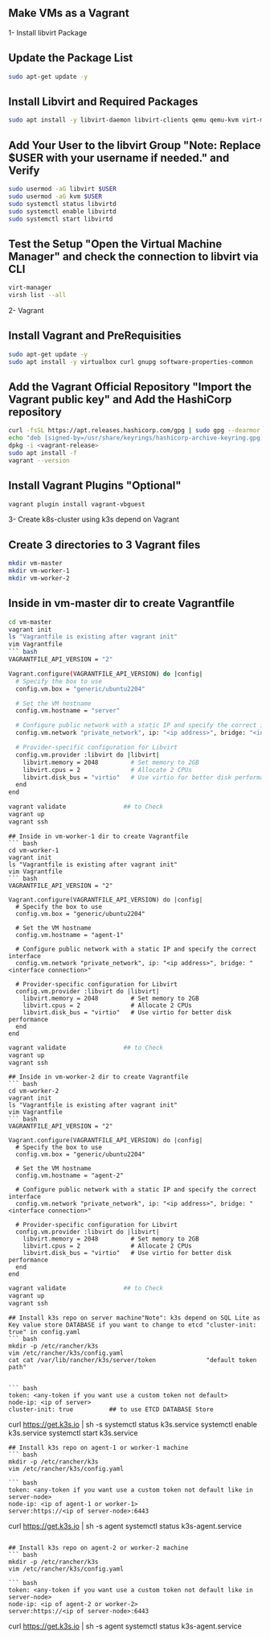 ## Make VMs as a Vagrant 
1- Install libvirt Package
## Update the Package List
``` bash
sudo apt-get update -y
```
## Install Libvirt and Required Packages
``` bash
sudo apt install -y libvirt-daemon libvirt-clients qemu qemu-kvm virt-manager bridge-utils
```
## Add Your User to the libvirt Group "Note: Replace $USER with your username if needed." and Verify
``` bash
sudo usermod -aG libvirt $USER
sudo usermod -aG kvm $USER
sudo systemctl status libvirtd
sudo systemctl enable libvirtd
sudo systemctl start libvirtd
```
## Test the Setup "Open the Virtual Machine Manager" and check the connection to libvirt via CLI
``` bash
virt-manager
virsh list --all
```

2- Vagrant

## Install Vagrant and PreRequisities 
``` bash
sudo apt-get update -y
sudo apt install -y virtualbox curl gnupg software-properties-common
```
## Add the Vagrant Official Repository "Import the Vagrant public key" and Add the HashiCorp repository
``` bash
curl -fsSL https://apt.releases.hashicorp.com/gpg | sudo gpg --dearmor -o /usr/share/keyrings/hashicorp-archive-keyring.gpg
echo "deb [signed-by=/usr/share/keyrings/hashicorp-archive-keyring.gpg] https://apt.releases.hashicorp.com $(lsb_release -cs) main" | sudo tee /etc/apt/sources.list.d/hashicorp.list
dpkg -i <vagrant-release>
sudo apt install -f 
vagrant --version
```
## Install Vagrant Plugins "Optional"
``` bash
vagrant plugin install vagrant-vbguest
```

3- Create k8s-cluster using k3s depend on Vagrant 
## Create 3 directories to 3 Vagrant files
``` bash
mkdir vm-master
mkdir vm-worker-1
mkdir vm-worker-2
```
## Inside in vm-master dir to create Vagrantfile
``` bash
cd vm-master
vagrant init 
ls "Vagrantfile is existing after vagrant init"
vim Vagrantfile
``` bash
VAGRANTFILE_API_VERSION = "2"

Vagrant.configure(VAGRANTFILE_API_VERSION) do |config|
  # Specify the box to use
  config.vm.box = "generic/ubuntu2204"

  # Set the VM hostname
  config.vm.hostname = "server"

  # Configure public network with a static IP and specify the correct interface
  config.vm.network "private_network", ip: "<ip address>", bridge: "<interface connection>"

  # Provider-specific configuration for Libvirt
  config.vm.provider :libvirt do |libvirt|
    libvirt.memory = 2048         # Set memory to 2GB
    libvirt.cpus = 2              # Allocate 2 CPUs
    libvirt.disk_bus = "virtio"   # Use virtio for better disk performance
  end
end
```
``` bash
vagrant validate                ## to Check 
vagrant up
vagrant ssh
```
```
## Inside in vm-worker-1 dir to create Vagrantfile
``` bash
cd vm-worker-1
vagrant init 
ls "Vagrantfile is existing after vagrant init"
vim Vagrantfile
``` bash
VAGRANTFILE_API_VERSION = "2"

Vagrant.configure(VAGRANTFILE_API_VERSION) do |config|
  # Specify the box to use
  config.vm.box = "generic/ubuntu2204"

  # Set the VM hostname
  config.vm.hostname = "agent-1"

  # Configure public network with a static IP and specify the correct interface
  config.vm.network "private_network", ip: "<ip address>", bridge: "<interface connection>"

  # Provider-specific configuration for Libvirt
  config.vm.provider :libvirt do |libvirt|
    libvirt.memory = 2048         # Set memory to 2GB
    libvirt.cpus = 2              # Allocate 2 CPUs
    libvirt.disk_bus = "virtio"   # Use virtio for better disk performance
  end
end
```
``` bash
vagrant validate                ## to Check 
vagrant up
vagrant ssh
```
```
## Inside in vm-worker-2 dir to create Vagrantfile
``` bash
cd vm-worker-2
vagrant init 
ls "Vagrantfile is existing after vagrant init"
vim Vagrantfile
``` bash
VAGRANTFILE_API_VERSION = "2"

Vagrant.configure(VAGRANTFILE_API_VERSION) do |config|
  # Specify the box to use
  config.vm.box = "generic/ubuntu2204"

  # Set the VM hostname
  config.vm.hostname = "agent-2"

  # Configure public network with a static IP and specify the correct interface
  config.vm.network "private_network", ip: "<ip address>", bridge: "<interface connection>"

  # Provider-specific configuration for Libvirt
  config.vm.provider :libvirt do |libvirt|
    libvirt.memory = 2048         # Set memory to 2GB
    libvirt.cpus = 2              # Allocate 2 CPUs
    libvirt.disk_bus = "virtio"   # Use virtio for better disk performance
  end
end
```
``` bash
vagrant validate                ## to Check 
vagrant up
vagrant ssh
```
```
## Install k3s repo on server machine"Note": k3s depend on SQL Lite as Key value store DATABASE if you want to change to etcd "cluster-init: true" in config.yaml
``` bash
mkdir -p /etc/rancher/k3s
vim /etc/rancher/k3s/config.yaml
cat cat /var/lib/rancher/k3s/server/token              "default token path"


``` bash
token: <any-token if you want use a custom token not default>
node-ip: <ip of server>
cluster-init: true          ## to use ETCD DATABASE Store
```
curl https://get.k3s.io | sh -s 
systemctl status k3s.service
systemctl enable k3s.service
systemctl start k3s.service
```
## Install k3s repo on agent-1 or worker-1 machine
``` bash
mkdir -p /etc/rancher/k3s
vim /etc/rancher/k3s/config.yaml

``` bash
token: <any-token if you want use a custom token not default like in server-node>
node-ip: <ip of agent-1 or worker-1>
server:https://<ip of server-node>:6443
```
curl https://get.k3s.io | sh -s agent
systemctl status k3s-agent.service
```

## Install k3s repo on agent-2 or worker-2 machine
``` bash
mkdir -p /etc/rancher/k3s
vim /etc/rancher/k3s/config.yaml

``` bash
token: <any-token if you want use a custom token not default like in server-node>
node-ip: <ip of agent-2 or worker-2>
server:https://<ip of server-node>:6443
```
curl https://get.k3s.io | sh -s agent
systemctl status k3s-agent.service
```


